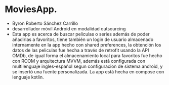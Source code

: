 # MoviesApp. 
- Byron Roberto Sánchez Carrillo
- desarrollador móvil Android en modalidad outsourcing
- Esta app es acerca de buscar peliculas o series además de poder añadirlas a favoritos, tiene también un login de usuario almacenado internamente en la app hecho con shared preferences, la obtención los datos de las peliculas fue hecha a través de retrofit usando la API OMDb, de igual forma el almacenamiento local para favoritos fue hecho con ROOM y arquitectura MVVM, además está configurada con multilenguaje ingles-español segun configuracion de sistema android, y se insertó una fuente personalizada. La app está hecha en compose con lenguaje kotlin. 

